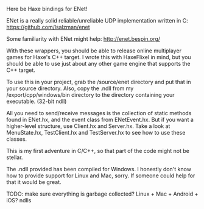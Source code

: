 Here be Haxe bindings for ENet!

ENet is a really solid reliable/unreliable UDP implementation written in C:
https://github.com/lsalzman/enet

Some familiarity with ENet might help:
http://enet.bespin.org/

With these wrappers, you should be able to release online multiplayer games for Haxe's C++ target.
I wrote this with HaxeFlixel in mind, but you should be able to use just about any other game engine that supports the C++ target.

To use this in your project, grab the /source/enet directory and put that in your source directory.
Also, copy the .ndll from my /export/cpp/windows/bin directory to the directory containing your executable. (32-bit ndll)

All you need to send/receive messages is the collection of static methods found in ENet.hx, and the event class from ENetEvent.hx.
But if you want a higher-level structure, use Client.hx and Server.hx. Take a look at MenuState.hx, TestClient.hx and TestServer.hx
to see how to use these classes.

This is my first adventure in C/C++, so that part of the code might not be stellar.

The .ndll provided has been compiled for Windows. I honestly don't know how to provide support for Linux and Mac, sorry. If someone could help for that it would be great.

TODO:
make sure everything is garbage collected?
Linux + Mac + Android + iOS? ndlls
